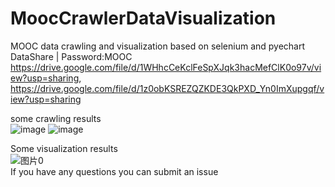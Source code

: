 # MoocCrawlerDataVisualization
MOOC data crawling and visualization based on selenium and pyechart  
DataShare | Password:MOOC  
https://drive.google.com/file/d/1WHhcCeKclFeSpXJqk3hacMefClK0o97v/view?usp=sharing, https://drive.google.com/file/d/1z0obKSREZQZKDE3QkPXD_Yn0ImXupgqf/view?usp=sharing 

some crawling results  
![image](https://github.com/UMR-kira/MoocCrawlerDV/assets/113828450/52a6e060-806c-4151-bdc8-7a8cb693d732)
![image](https://github.com/UMR-kira/MoocCrawlerDV/assets/113828450/bbd3be6f-df93-4687-afe1-759d51ff5e96)  

Some visualization results  
![图片0](https://github.com/UMR-kira/MoocCrawlerDV/assets/113828450/9392dfc3-fa53-4425-8c23-33b62c0eed69)  
If you have any questions you can submit an issue
